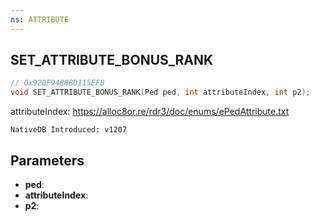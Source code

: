 ```yaml
---
ns: ATTRIBUTE
---
```

## SET_ATTRIBUTE_BONUS_RANK

```c
// 0x920F9488BD115EFB
void SET_ATTRIBUTE_BONUS_RANK(Ped ped, int attributeIndex, int p2);
```

attributeIndex: https://alloc8or.re/rdr3/doc/enums/ePedAttribute.txt

```
NativeDB Introduced: v1207
```

## Parameters
* **ped**:
* **attributeIndex**:
* **p2**:
